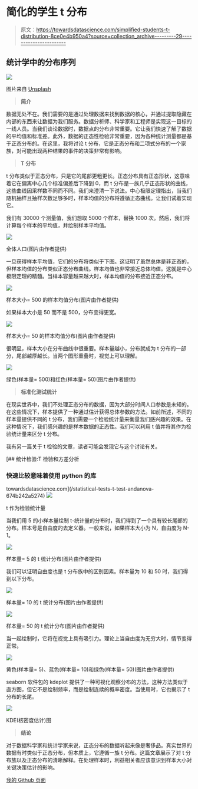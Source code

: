 # 简化的学生 t 分布

> 原文：<https://towardsdatascience.com/simplified-students-t-distribution-8ce0e4b950a4?source=collection_archive---------29----------------------->

## 统计学中的分布序列

![](img/faf3f36f2e0f46b129a51c9f45dbe9b7.png)

图片来自 [Unsplash](https://unsplash.com/photos/exf4mcFw4zg)

> **简介**

数据无处不在。我们需要的是通过处理数据来找到数据的核心，并通过提取隐藏在内部的东西来让数据为我们服务。数据分析师、科学家和工程师是实现这一目标的一线人员。当我们谈论数据时，数据点的分布非常重要。它让我们快速了解了数据的平均值和标准差。此外，数据的正态性检验非常重要，因为各种统计测量都是基于正态分布的。在这里，我将讨论 t 分布，它是正态分布和二项式分布的一个家族，对可能出现两种结果的事件的决策非常有影响。

> **T 分布**

t 分布类似于正态分布，只是它的尾部更粗更长。正态分布具有正态形状，这意味着它在偏离中心几个标准偏差后下降到 0，而 t 分布是一族几乎正态形状的曲线，这些曲线因采样数不同而不同。我们来澄清一下说法。中心极限定理指出，当我们随机抽样且抽样次数足够多时，样本均值的分布将遵循正态曲线。让我们试着实现它。

我们有 30000 个测量值，我们想取 5000 个样本，替换 1000 次。然后，我们将计算每个样本的平均值，并绘制样本平均值。

![](img/e5d545d7a674fd003d51561c2552822b.png)

全体人口(图片由作者提供)

一旦获得样本平均值，它们的分布将类似于下图。这证明了虽然总体是非正态的，但样本均值的分布类似正态分布曲线。样本均值也非常接近总体均值。这就是中心极限定理的精髓。当样本容量越来越大时，样本均值的分布接近正态分布。

![](img/39a75765b12ca8b0c51d93ea6cdfd598.png)

样本大小= 500 的样本均值分布(图片由作者提供)

如果样本大小是 50 而不是 500，分布变得更宽。

![](img/7cbf96c533ab2315225446ca556e5277.png)

样本大小= 50 的样本均值分布(图片由作者提供)

很明显，样本大小在分布曲线中很重要。样本量越小，分布就成为 t 分布的一部分，尾部越厚越长。当两个图形重叠时，视觉上可以理解。

![](img/8d805aeb55b921ae623d4d5fece30b1b.png)

绿色(样本量= 500)和红色(样本量= 50)(图片由作者提供)

> **标准化测试统计**

在现实世界中，我们不处理正态分布的数据，因为大部分时间人口参数是未知的。在这些情况下，样本提供了一种通过估计获得总体参数的方法。如前所述，不同的样本量提供不同的 t 分布，我们需要一个检验统计量来衡量我们感兴趣的效果。在这种情况下，我们感兴趣的是样本数据的正态性。我们可以利用 t 值并将其作为检验统计量来区分 t 分布。

我有另一篇关于 t 检验的文章，读者可能会发现它与这个讨论有关。

[](/statistical-tests-t-test-andanova-674b242a5274) [## 统计检验:T 检验和方差分析

### 快速比较意味着使用 python 的库

towardsdatascience.com](/statistical-tests-t-test-andanova-674b242a5274) ![](img/03f08745d4f7f073fb85e4588da555da.png)

t 作为检验统计量

当我们用 5 的小样本量绘制 t-统计量的分布时，我们得到了一个具有较长尾部的分布。样本号是自由度的去定义器。一般来说，如果样本大小为 N，自由度为 N-1。

![](img/b7b565ffe044725c5bbfe0d963aef750.png)

样本量= 5 的 t 统计分布(图片由作者提供)

我们可以证明自由度也是 t 分布族中的区别因素。样本量为 10 和 50 时，我们得到以下分布。

![](img/43f20047c5150f16ca0fe41dfa8135ed.png)

样本量= 10 的 t 统计分布(图片由作者提供)

![](img/1d8ec68b359633336218ea9692042bfe.png)

样本量= 50 的 t 统计分布(图片由作者提供)

当一起绘制时，它将在视觉上具有吸引力。理论上当自由度为无穷大时，情节变得正常。

![](img/34ee57127609df5eb0ae6f9fd1a1de60.png)

黄色(样本量= 5)、蓝色(样本量= 10)和绿色(样本量= 50)(图片由作者提供)

seaborn 软件包的 kdeplot 提供了一种可视化观察分布的方法，这种方法类似于直方图，但它不是绘制频率，而是绘制连续的概率密度。当使用时，它也揭示了 t 分布的长尾。

![](img/663cb930c7cd0bd9d5eceefc48746ec3.png)

KDE(核密度估计)图

> **结论**

对于数据科学家和统计学家来说，正态分布的数据听起来像是奢侈品。真实世界的数据有时类似于正态分布，但本质上，它遵循一族 t 分布。这篇文章展示了对 t 分布族以及正态分布的清晰解释。在处理样本时，利益相关者应该意识到样本大小对关键决策估计的影响。

[我的 Github 页面](https://mdsohelmahmood.github.io/2021/12/15/T-distribution.html)
